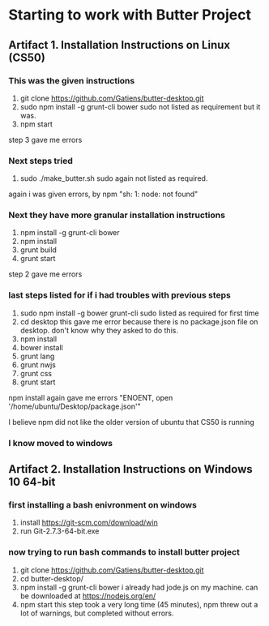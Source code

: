 Starting to work with Butter Project
====================================

Artifact 1. Installation Instructions on Linux (CS50)
--------------------------------------------------

### This was the given instructions

1. git clone https://github.com/Gatiens/butter-desktop.git
2. sudo npm install -g grunt-cli bower
sudo not listed as requirement but it was.
3. npm start

step 3 gave me errors

### Next steps tried

1. sudo ./make_butter.sh
sudo again not listed as required.

again i was given errors, by npm "sh: 1: node: not found"

### Next they have more granular installation instructions

1. npm install -g grunt-cli bower
2. npm install
3. grunt build
4. grunt start

step 2 gave me errors

### last steps listed for if i had troubles with previous steps

1. sudo npm install -g bower grunt-cli
sudo listed as required for first time
2. cd desktop
this gave me error because there is no package.json file on desktop. don't know why they asked to do this.
3. npm install
4. bower install
5. grunt lang
6. grunt nwjs
7. grunt css
8. grunt start

npm install again gave me errors "ENOENT, open '/home/ubuntu/Desktop/package.json'"

I believe npm did not like the older version of ubuntu that CS50 is running

### I know moved to windows


Artifact 2. Installation Instructions on Windows 10 64-bit
----------------------------------------------------------

### first installing a bash enivronment on windows
1. install https://git-scm.com/download/win
2. run Git-2.7.3-64-bit.exe

### now trying to run bash commands to install butter project
1. git clone https://github.com/Gatiens/butter-desktop.git
2. cd butter-desktop/
3. npm install -g grunt-cli bower
i already had jode.js on my machine. can be downloaded at https://nodejs.org/en/
4. npm start
this step took a very long time (45 minutes), npm threw out a lot of warnings, but completed without errors.
